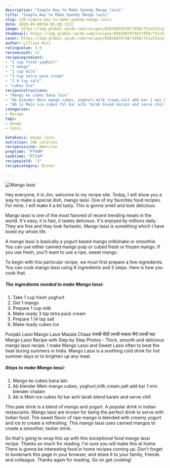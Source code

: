 ```yaml
---
description: "Simple Way to Make Speedy Mango lassi"
title: "Simple Way to Make Speedy Mango lassi"
slug: 139-simple-way-to-make-speedy-mango-lassi
date: 2020-09-08T04:05:09.157Z
image: https://img-global.cpcdn.com/recipes/028388f874871950/751x532cq70/mango-lassi-recipe-main-photo.jpg
thumbnail: https://img-global.cpcdn.com/recipes/028388f874871950/751x532cq70/mango-lassi-recipe-main-photo.jpg
cover: https://img-global.cpcdn.com/recipes/028388f874871950/751x532cq70/mango-lassi-recipe-main-photo.jpg
author: Lillian Ruiz
ratingvalue: 3.9
reviewcount: 12
recipeingredient:
- "1 cup fresh yoghurt"
- "1 mango"
- "1 cup milk"
- "3 tsp tetra pack cream"
- "1 4 tsp salt"
- "cubes Ice"
recipeinstructions:
- "Mango ke cubes bana lain"
- "Ab blender Mein mango cubes, yoghurt,milk cream,salt add kar 1 min blender chalain"
- "Ab is Mein ice cubes fsl kar achi tarah blend karain and serve chill"
categories:
- Recipe
tags:
- mango
- lassi

katakunci: mango lassi 
nutrition: 286 calories
recipecuisine: American
preptime: "PT40M"
cooktime: "PT31M"
recipeyield: "2"
recipecategory: Dinner

---
```



![Mango lassi](https://img-global.cpcdn.com/recipes/028388f874871950/751x532cq70/mango-lassi-recipe-main-photo.jpg)

Hey everyone, it is Jim, welcome to my recipe site. Today, I will show you a way to make a special dish, mango lassi. One of my favorites food recipes. For mine, I will make it a bit tasty. This is gonna smell and look delicious.

Mango lassi is one of the most favored of recent trending meals in the world. It's easy, it is fast, it tastes delicious. It's enjoyed by millions daily. They are fine and they look fantastic. Mango lassi is something which I have loved my whole life.

A mango lassi is basically a yogurt based mango milkshake or smoothie. You can use either canned mango pulp or cubed fresh or frozen mango. If you use fresh, you&#39;ll want to use a ripe, sweet mango.


To begin with this particular recipe, we must first prepare a few ingredients. You can cook mango lassi using 6 ingredients and 3 steps. Here is how you cook that.

<!--inarticleads1-->

##### The ingredients needed to make Mango lassi:

1. Take 1 cup fresh yoghurt
1. Get 1 mango
1. Prepare 1 cup milk
1. Make ready 3 tsp tetra pack cream
1. Prepare 1 )4 tsp salt
1. Make ready cubes Ice


Punjabi Lassi Mango Lassi Masala Chaas पंजाबी मीठी लस्सी मसाला मैंगो लस्सी मठा Mango Lassi Recipe with Step by Step Photos - Thick, smooth and delicious mango lassi recipe. I make Mango Lassi and Sweet Lassi often to beat the heat during summers in India. Mango Lassi is a soothing cold drink for hot summer days or to brighten up any meal. 

<!--inarticleads2-->

##### Steps to make Mango lassi:

1. Mango ke cubes bana lain
1. Ab blender Mein mango cubes, yoghurt,milk cream,salt add kar 1 min blender chalain
1. Ab is Mein ice cubes fsl kar achi tarah blend karain and serve chill


This pale drink is a blend of mango and yogurt. A popular drink in Indian restaurants. Mango lassi are known for being the perfect drink to serve with Indian food. The sweet flavor of ripe mango is blended with creamy yogurt and ice to create a refreshing. This mango lassi uses canned mangos to create a smoother, tastier drink. 

So that's going to wrap this up with this exceptional food mango lassi recipe. Thanks so much for reading. I'm sure you will make this at home. There is gonna be interesting food in home recipes coming up. Don't forget to bookmark this page in your browser, and share it to your family, friends and colleague. Thanks again for reading. Go on get cooking!
